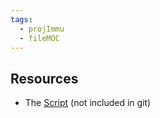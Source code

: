 ```yaml
---
tags:
  - projImmu
  - fileMOC
---
```

## Resources

- The [Script](resource/BNITM_Script_Immunologie-Praktikum.pdf) (not included in git)